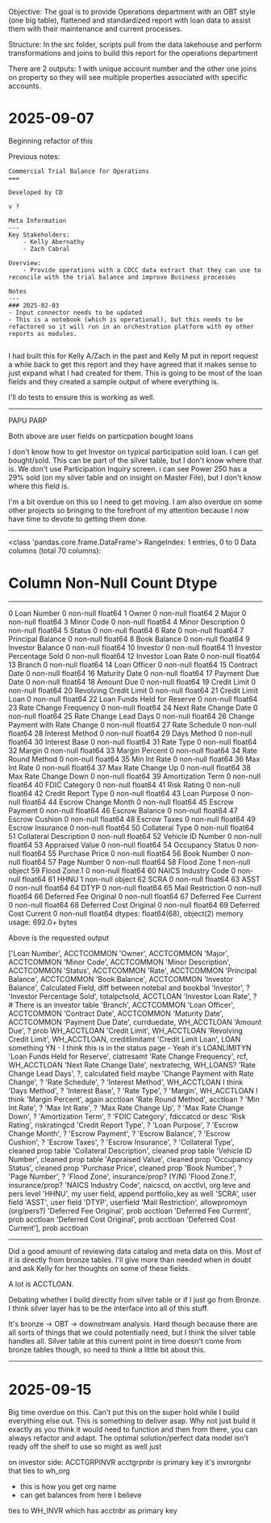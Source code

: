 Objective:
The goal is to provide Operations department with an OBT style (one big table), flattened and standardized report with loan data to assist them with their maintenance and current processes.

Structure:
In the src folder, scripts pull from the data lakehouse and perform transformations and joins to build this report for the operations department

There are 2 outputs: 1 with unique account number and the other one joins on property so they will see multiple properties associated with specific accounts.

# 2025-09-07

Beginning refactor of this

Previous notes:
```
Commercial Trial Balance for Operations
===

Developed by CD

v ? 

Meta Information
---
Key Stakeholders: 
    - Kelly Abernathy
    - Zach Cabral

Overview:
    - Provide operations with a COCC data extract that they can use to reconcile with the trial balance and improve Business processes

Notes
---
### 2025-02-03
- Input connector needs to be updated
- This is a notebook (which is operational), but this needs to be refactored so it will run in an orchestration platform with my other reports as modules. 


```

I had built this for Kelly A/Zach in the past and Kelly M put in report request a while back to get this report and they have agreed that it makes sense to just expand what I had created for them. This is going to be most of the loan fields and they created a sample output of where everything is.

I'll do tests to ensure this is working as well. 

---

PAPU
PARP

Both above are user fields on particpation bought loans

I don't know how to get Investor on typical participation sold loan. I can get bought/sold. This can be part of the silver table, but I don't know where that is. We don't use Participation Inquiry screen. i can see Power 250 has a 29% sold (on my silver table and on insight on Master File), but I don't know where this field is.

I'm a bit overdue on this so I need to get moving. I am also overdue on some other projects so bringing to the forefront of my attention because I now have time to devote to getting them done.



---

<class 'pandas.core.frame.DataFrame'>
RangeIndex: 1 entries, 0 to 0
Data columns (total 70 columns):
 #   Column                           Non-Null Count  Dtype  
---  ------                           --------------  -----  
 0   Loan Number                      0 non-null      float64
 1   Owner                            0 non-null      float64
 2   Major                            0 non-null      float64
 3   Minor Code                       0 non-null      float64
 4   Minor Description                0 non-null      float64
 5   Status                           0 non-null      float64
 6   Rate                             0 non-null      float64
 7   Principal Balance                0 non-null      float64
 8   Book Balance                     0 non-null      float64
 9   Investor Balance                 0 non-null      float64
 10  Investor                         0 non-null      float64
 11  Investor Percentage Sold         0 non-null      float64
 12  Investor Loan Rate               0 non-null      float64
 13  Branch                           0 non-null      float64
 14  Loan Officer                     0 non-null      float64
 15  Contract Date                    0 non-null      float64
 16  Maturity Date                    0 non-null      float64
 17  Payment Due Date                 0 non-null      float64
 18  Amount Due                       0 non-null      float64
 19  Credit Limit                     0 non-null      float64
 20  Revolving Credit Limit           0 non-null      float64
 21  Credit Limit Loan                0 non-null      float64
 22  Loan Funds Held for Reserve      0 non-null      float64
 23  Rate Change Frequency            0 non-null      float64
 24  Next Rate Change Date            0 non-null      float64
 25  Rate Change Lead Days            0 non-null      float64
 26  Change Payment with Rate Change  0 non-null      float64
 27  Rate Schedule                    0 non-null      float64
 28  Interest Method                  0 non-null      float64
 29  Days Method                      0 non-null      float64
 30  Interest Base                    0 non-null      float64
 31  Rate Type                        0 non-null      float64
 32  Margin                           0 non-null      float64
 33  Margin Percent                   0 non-null      float64
 34  Rate Round Method                0 non-null      float64
 35  Min Int Rate                     0 non-null      float64
 36  Max Int Rate                     0 non-null      float64
 37  Max Rate Change Up               0 non-null      float64
 38  Max Rate Change Down             0 non-null      float64
 39  Amortization Term                0 non-null      float64
 40  FDIC Category                    0 non-null      float64
 41  Risk Rating                      0 non-null      float64
 42  Credit Report Type               0 non-null      float64
 43  Loan Purpose                     0 non-null      float64
 44  Escrow Change Month              0 non-null      float64
 45  Escrow Payment                   0 non-null      float64
 46  Escrow Balance                   0 non-null      float64
 47  Escrow Cushion                   0 non-null      float64
 48  Escrow Taxes                     0 non-null      float64
 49  Escrow Insurance                 0 non-null      float64
 50  Collateral Type                  0 non-null      float64
 51  Collateral Description           0 non-null      float64
 52  Vehicle ID Number                0 non-null      float64
 53  Appraised Value                  0 non-null      float64
 54  Occupancy Status                 0 non-null      float64
 55  Purchase Price                   0 non-null      float64
 56  Book Number                      0 non-null      float64
 57  Page Number                      0 non-null      float64
 58  Flood Zone                       1 non-null      object 
 59  Flood Zone.1                     0 non-null      float64
 60  NAICS Industry Code              0 non-null      float64
 61  HHNU                             1 non-null      object 
 62  SCRA                             0 non-null      float64
 63  ASST                             0 non-null      float64
 64  DTYP                             0 non-null      float64
 65  Mail Restriction                 0 non-null      float64
 66  Deferred Fee Original            0 non-null      float64
 67  Deferred Fee Current             0 non-null      float64
 68  Deferred Cost Original           0 non-null      float64
 69  Deferred Cost Current            0 non-null      float64
dtypes: float64(68), object(2)
memory usage: 692.0+ bytes

Above is the requested output


['Loan Number', ACCTCOMMON
 'Owner', ACCTCOMMON
 'Major', ACCTCOMMON
 'Minor Code', ACCTCOMMON
 'Minor Description', ACCTCOMMON
 'Status', ACCTCOMMON
 'Rate', ACCTCOMMON
 'Principal Balance', ACCTCOMMON
 'Book Balance', ACCTCOMMON
 'Investor Balance', Calculated Field, diff between notebal and bookbal
 'Investor', ?
 'Investor Percentage Sold', totalpctsold, ACCTLOAN
 'Investor Loan Rate', ? # There is an investor table
 'Branch', ACCTCOMMON
 'Loan Officer', ACCTCOMMON
 'Contract Date', ACCTCOMMON
 'Maturity Date', ACCTCOMMON
 'Payment Due Date', currduedate, WH_ACCTLOAN
 'Amount Due', ? prob WH_ACCTLOAN
 'Credit Limit', WH_ACCTLOAN
 'Revolving Credit Limit', WH_ACCTLOAN, creditlimitamt
 'Credit Limit Loan', LOAN something YN - I think this is in the status page
    - Yeah it's LOANLIMITYN
 'Loan Funds Held for Reserve', clatresamt
 'Rate Change Frequency', rcf, WH_ACCTLOAN
 'Next Rate Change Date', nextratechg, WH_LOANS?
 'Rate Change Lead Days', ?, calculated field maybe
 'Change Payment with Rate Change', ?
 'Rate Schedule', ?
 'Interest Method', WH_ACCTLOAN I think
 'Days Method', ?
 'Interest Base', ?
 'Rate Type', ?
 'Margin', WH_ACCTLOAN I think
 'Margin Percent', again acctloan
 'Rate Round Method', acctloan ?
 'Min Int Rate', ?
 'Max Int Rate', ?
 'Max Rate Change Up', ?
 'Max Rate Change Down', ?
 'Amortization Term', ?
 'FDIC Category', fdiccatcd or desc
 'Risk Rating', riskratingcd
 'Credit Report Type', ?
 'Loan Purpose', ?
 'Escrow Change Month', ?
 'Escrow Payment', ?
 'Escrow Balance', ?
 'Escrow Cushion', ?
 'Escrow Taxes', ?
 'Escrow Insurance', ?
 'Collateral Type', cleaned prop table
 'Collateral Description', cleaned prop table
 'Vehicle ID Number', cleaned prop table
 'Appraised Value', cleaned prop
 'Occupancy Status', cleaned prop
 'Purchase Price', cleaned prop
 'Book Number', ?
 'Page Number', ?
 'Flood Zone', insurance/prop? (Y/N)
 'Flood Zone.1', insurance/prop?
 'NAICS Industry Code', naicscd, on acctlvl, org leve and pers level
 'HHNU', my user field, append portfolio_key as well
 'SCRA', user field
 'ASST', user field
 'DTYP', userfield 
 'Mail Restriction', allowpromoyn (org/pers?)
 'Deferred Fee Original', prob acctloan
 'Deferred Fee Current', prob acctloan
 'Deferred Cost Original', prob acctloan
 'Deferred Cost Current'], prob acctloan

----

Did a good amount of reviewing data catalog and meta data on this. Most of it is directly from bronze tables. I'll give more than needed when in doubt and ask Kelly for her thoughts on some of these fields.

A lot is ACCTLOAN.

Debating whether I build directly from silver table or if I just go from Bronze. I think silver layer has to be the interface into all of this stuff.

It's bronze -> OBT -> downstream analysis. Hard though because there are all sorts of things that we could potentially need, but I think the silver table handles all. Silver table at this current point in time doesn't come from bronze tables though, so need to think a little bit about this.


---
# 2025-09-15

Big time overdue on this. Can't put this on the super hold while I build everything else out. This is something to deliver asap. Why not just build it exactly as you think it would need to function and then from there, you can always refactor and adapt. The optimal solution/perfect data model isn't ready off the shelf to use so might as well just 


on investor side:
ACCTGRPINVR
acctgrpnbr is primary key
it's invrorgnbr that ties to wh_org
- this is how you get org name
- can get balances from here I believe

ties to WH_INVR which has acctnbr as primary key



